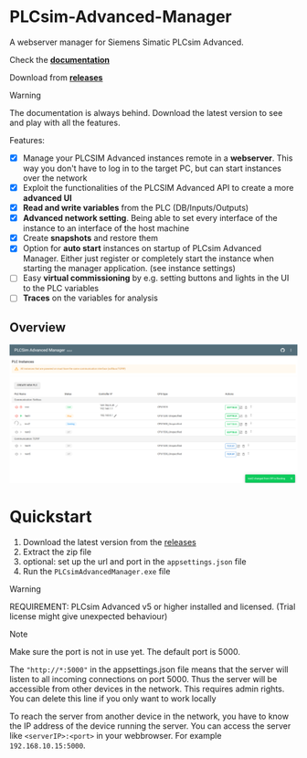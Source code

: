 # PLCsim-Advanced-Manager

A webserver manager for Siemens Simatic PLCsim Advanced.

Check the [**documentation**](https://jasperdekeuk.github.io/PLCsim-Advanced-Manager/)

Download from [**releases**](https://github.com/jasperdekeuk/PLCsim-Advanced-Manager/releases)

> [!WARNING]
> The documentation is always behind. Download the latest version to see and play with all the features.

Features:

- [x] Manage your PLCSIM Advanced instances remote in a **webserver**. This way you don't have to log in to the target PC, but can start
  instances over the network
- [x] Exploit the functionalities of the PLCSIM Advanced API to create a more **advanced UI**
- [x] **Read and write variables** from the PLC (DB/Inputs/Outputs)
- [x] **Advanced network setting**. Being able to set every interface of the instance to an interface of the host machine
- [x] Create **snapshots** and restore them
- [x] Option for **auto start** instances on startup of PLCsim Advanced Manager. Either just register or completely start the instance when starting the manager application. (see instance settings)
- [ ] Easy **virtual commissioning** by e.g. setting buttons and lights in the UI to the PLC variables
- [ ] **Traces** on the variables for analysis

## Overview
![](docs/img/Overview.png)


# Quickstart

1. Download the latest version from the [releases](https://github.com/jasperdekeuk/PLCsim-Advanced-Manager/releases)
2. Extract the zip file
3. optional: set up the url and port in the `appsettings.json` file
4. Run the `PLCsimAdvancedManager.exe` file

> [!WARNING]
> REQUIREMENT: PLCsim Advanced v5 or higher installed and licensed. (Trial license might give unexpected behaviour)

> [!NOTE]  
> Make sure the port is not in use yet. The default port is 5000.
> 
> The `"http://*:5000"` in the appsettings.json file means that the server will listen to all incoming connections on port 5000. 
> Thus the server will be accessible from other devices in the network. This requires admin rights. You can delete this line if you only want to work locally
> 
> To reach the server from another device in the network, you have to know the IP address of the device running the server.
> You can access the server like `<serverIP>:<port>` in your webbrowser. For example `192.168.10.15:5000`.

